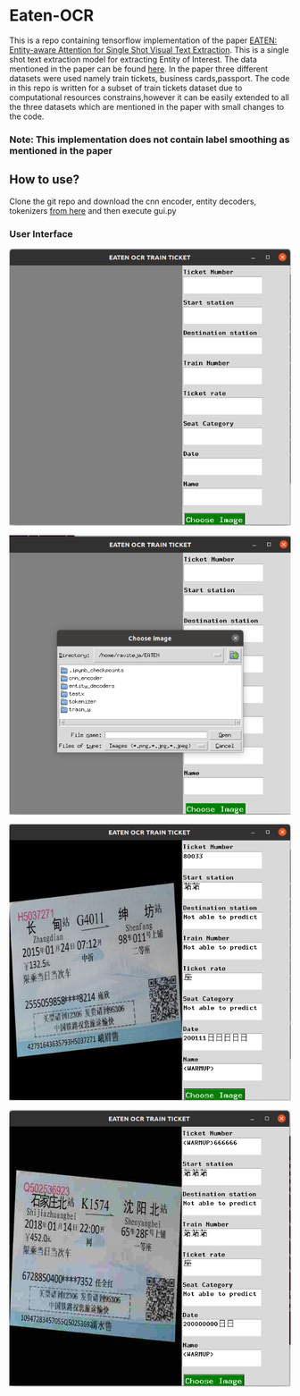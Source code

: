 # Eaten-OCR
This is a repo containing tensorflow implementation of the paper [EATEN: Entity-aware Attention for Single Shot Visual Text Extraction](https://arxiv.org/pdf/1909.09380.pdf). This  is a single shot text extraction model for extracting  Entity of Interest. The data mentioned in the paper can be found [here](https://github.com/beacandler/EATEN). In the paper three different datasets were used namely train tickets, business cards,passport. The code in this repo is written for a subset of train tickets  dataset due to computational resources constrains,however it can be easily extended to all the three datasets which are mentioned in the paper with small changes to the code.

### Note: This implementation does not contain label smoothing as mentioned in the paper

## How to use?
Clone the git repo  and download the cnn encoder, entity decoders, tokenizers [from here](https://drive.google.com/drive/folders/1ihjfdPItzsO5u9f5wiuzevDl3Cy8Xuk2?usp=sharing) and then execute gui.py

### User Interface
![GUI](images/GUI.png)

![Image selection](images/image_select.png)

![Inference](images/inference1.png)

![Inference](images/inference2.png)
